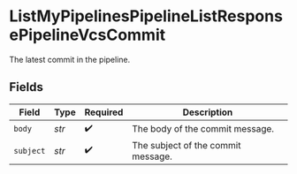 # ListMyPipelinesPipelineListResponsePipelineVcsCommit

The latest commit in the pipeline.


## Fields

| Field                              | Type                               | Required                           | Description                        |
| ---------------------------------- | ---------------------------------- | ---------------------------------- | ---------------------------------- |
| `body`                             | *str*                              | :heavy_check_mark:                 | The body of the commit message.    |
| `subject`                          | *str*                              | :heavy_check_mark:                 | The subject of the commit message. |